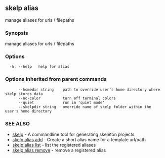 ## skelp alias

manage aliases for urls / filepaths

### Synopsis


manage aliases for urls / filepaths

### Options

```
  -h, --help   help for alias
```

### Options inherited from parent commands

```
      --homedir string    path to override user's home directory where skelp stores data
      --no-color          turn off terminal colors
      --quiet             run in 'quiet mode'
      --skelpdir string   override name of skelp folder within the user's home directory
```

### SEE ALSO
* [skelp](skelp.md)	 - A commandline tool for generating skeleton projects
* [skelp alias add](skelp_alias_add.md)	 - Create a short alias name for a template url/path
* [skelp alias list](skelp_alias_list.md)	 - list the registered aliases
* [skelp alias remove](skelp_alias_remove.md)	 - remove a registered alias

